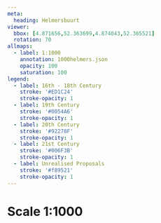 ```yaml
---
meta:
  heading: Helmersbuurt
viewer:
  bbox: [4.871656,52.363699,4.874043,52.365521]
  rotation: 70
allmaps:
  - label: 1:1000
    annotation: 1000helmers.json
    opacity: 100
    saturation: 100 
legend:
  - label: 16th - 18th Century
    stroke: '#ED1C24'
    stroke-opacity: 1
  - label: 19th Century
    stroke: '#0054A6'
    stroke-opacity: 1
  - label: 20th Century
    stroke: '#92278F'
    stroke-opacity: 1
  - label: 21st Century
    stroke: '#006F3B'
    stroke-opacity: 1
  - label: Unrealised Proposals
    stroke: '#f89521'
    stroke-opacity: 1
---
```

# Scale 1:1000
